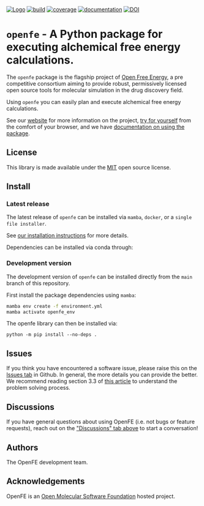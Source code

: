 [![Logo](https://img.shields.io/badge/OMSF-OpenFreeEnergy-8A2283)](https://openfree.energy/)
[![build](https://github.com/OpenFreeEnergy/openfe/actions/workflows/ci.yaml/badge.svg?branch=main)](https://github.com/OpenFreeEnergy/openfe/actions/workflows/ci.yaml)
[![coverage](https://codecov.io/gh/OpenFreeEnergy/openfe/branch/main/graph/badge.svg)](https://codecov.io/gh/OpenFreeEnergy/openfe)
[![documentation](https://readthedocs.org/projects/openfe/badge/?version=stable)](https://docs.openfree.energy/en/stable/?badge=stable)
[![DOI](https://zenodo.org/badge/DOI/10.5281/zenodo.8344248.svg)](https://doi.org/10.5281/zenodo.8344248)


# `openfe` - A Python package for executing alchemical free energy calculations.

The `openfe` package is the flagship project of [Open Free Energy](https://openfree.energy), a pre competitive consortium aiming to provide robust, permissively licensed open source tools for molecular simulation in the drug discovery field.

Using `openfe` you can easily plan and execute alchemical free energy calculations.

See our [website](https://openfree.energy/) for more information on the project,
[try for yourself](https://try.openfree.energy) from the comfort of your browser,
and we have [documentation on using the package](https://docs.openfree.energy/en/latest/index.html).

## License

This library is made available under the [MIT](https://opensource.org/licenses/MIT) open source license.

## Install

### Latest release

The latest release of `openfe` can be installed via `mamba`, `docker`, or a `single file installer`.

See [our installation instructions](https://docs.openfree.energy/en/stable/installation.html) for more details.

Dependencies can be installed via conda through:

### Development version

The development version of `openfe` can be installed directly from the `main` branch of this repository.

First install the package dependencies using `mamba`:

```bash
mamba env create -f environment.yml
mamba activate openfe_env
```

The openfe library can then be installed via:

```
python -m pip install --no-deps .
```

## Issues

If you think you have encountered a software issue, please raise this on the [Issues tab](https://github.com/OpenFreeEnergy/openfe/issues) in Github.
In general, the more details you can provide the better.
We recommend reading section 3.3 of [this article](https://livecomsjournal.org/index.php/livecoms/article/view/v3i1e1473) to understand the problem solving process.


## Discussions

If you have general questions about using OpenFE (i.e. not bugs or feature requests), reach out on the ["Discussions" tab above](https://github.com/OpenFreeEnergy/openfe/discussions) to start a conversation!

## Authors

The OpenFE development team.

## Acknowledgements

OpenFE is an [Open Molecular Software Foundation](https://omsf.io/) hosted project.

